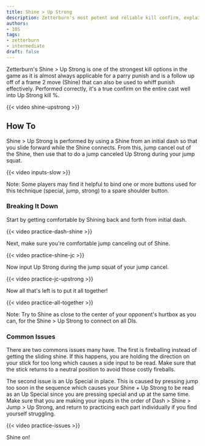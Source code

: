 ```yaml
---
title: Shine > Up Strong
description: Zetterburn's most potent and reliable kill confirm, explained
authors:
- 10S
tags:
- zetterburn
- intermediate
draft: false
---
```


Zetterburn's Shine > Up Strong is one of the strongest kill options in the game as it is almost always applicable for a parry punish and is a follow up off of a frame 2 move (Shine) that can also be used to whiff punish effectively. Performed correctly, it's a true confirm on the entire cast well into Up Strong kill %.

{{< video shine-upstrong >}}

## How To

Shine > Up Strong is performed by using a Shine from an initial dash so that you slide forward while the Shine connects. From this, jump cancel out of the Shine, then use that to do a jump canceled Up Strong during your jump squat.

{{< video inputs-slow >}}

Note: Some players may find it helpful to bind one or more buttons used for this technique (special, jump, strong) to a spare shoulder button.

### Breaking It Down

Start by getting comfortable by Shining back and forth from initial dash.

{{< video practice-dash-shine >}}

Next, make sure you're comfortable jump canceling out of Shine.

{{< video practice-shine-jc >}}

Now input Up Strong during the jump squat of your jump cancel.

{{< video practice-jc-upstrong >}}

Now all that's left is to put it all together!

{{< video practice-all-together >}}

Note: Try to Shine as close to the center of your opponent's hurtbox as you can, for the Shine > Up Strong to connect on all DIs.

### Common Issues

There are two commons issues many have. The first is fireballing instead of getting the sliding shine. If this happens, you are holding the direction on your stick for too long which causes a side input to be read. Make sure that the stick returns to a neutral position to avoid those costly fireballs. 

The second issue is an Up Special in place. This is caused by pressing jump too soon in the sequence which causes your Shine + Up Strong to be read as an Up Special since you are pressing special and up at the same time. Make sure that you are making your inputs in the order of Dash > Shine > Jump > Up Strong, and return to practicing each part individually if you find yourself struggling.

{{< video practice-issues >}}

Shine on!

